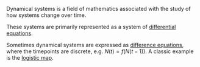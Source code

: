 
Dynamical systems is a field of mathematics associated with the study of how 
systems change over time. 

These systems are primarily represented as a system of [differential equations](./differential_equations.md).



Sometimes dynamical systems are expressed as [difference equations](./difference_equations.md), where the timepoints are discrete, e.g. $N(t)=f(N(t-1))$. A classic example is the [logistic map](./logistic_map.md). 